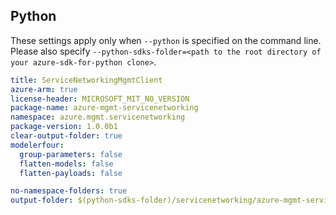 ## Python

These settings apply only when `--python` is specified on the command line.
Please also specify `--python-sdks-folder=<path to the root directory of your azure-sdk-for-python clone>`.

``` yaml $(python)
title: ServiceNetworkingMgmtClient
azure-arm: true
license-header: MICROSOFT_MIT_NO_VERSION
package-name: azure-mgmt-servicenetworking
namespace: azure.mgmt.servicenetworking
package-version: 1.0.0b1
clear-output-folder: true
modelerfour:
  group-parameters: false
  flatten-models: false
  flatten-payloads: false
```

``` yaml $(python)
no-namespace-folders: true
output-folder: $(python-sdks-folder)/servicenetworking/azure-mgmt-servicenetworking/azure/mgmt/servicenetworking
```

